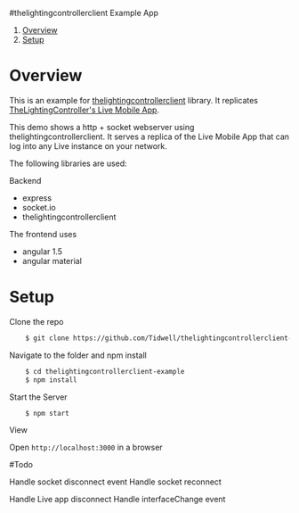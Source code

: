#thelightingcontrollerclient Example App

1. [Overview](#overview)
2. [Setup](#setup)

# Overview

This is an example for [thelightingcontrollerclient](https://github.com/Tidwell/thelightingcontrollerclient) library.  It replicates [TheLightingController's Live Mobile App](http://www.thelightingcontroller.com/viewtopic.php?f=47&t=836).

This demo shows a http + socket webserver using thelightingcontrollerclient.  It serves a replica of the Live Mobile App that can log into any Live instance on your network.

The following libraries are used:

Backend
- express
- socket.io
- thelightingcontrollerclient

The frontend uses
- angular 1.5
- angular material


# Setup

Clone the repo

```bash
	$ git clone https://github.com/Tidwell/thelightingcontrollerclient-example.git
```

Navigate to the folder and npm install

```bash
	$ cd thelightingcontrollerclient-example
	$ npm install
```

Start the Server

```bash
	$ npm start
```

View

Open ``http://localhost:3000`` in a browser


#Todo

Handle socket disconnect event
Handle socket reconnect

Handle Live app disconnect
Handle interfaceChange event

